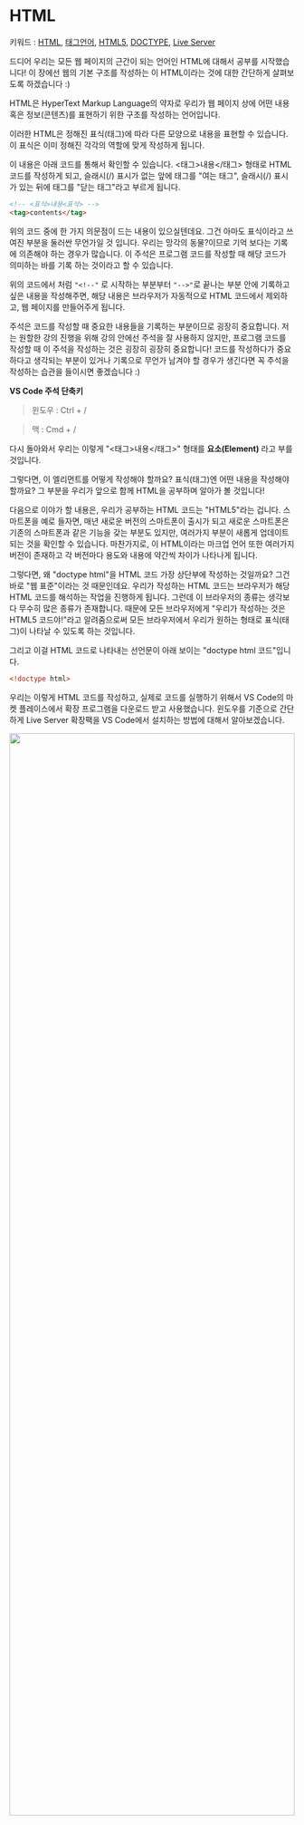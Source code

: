 # HTML
키워드 : [HTML](https://ko.wikipedia.org/wiki/HTML), [태그언어](https://ko.wikipedia.org/wiki/%EB%A7%88%ED%81%AC%EC%97%85_%EC%96%B8%EC%96%B4), [HTML5](https://ko.wikipedia.org/wiki/HTML5), [DOCTYPE](https://ko.wikipedia.org/wiki/%EB%AC%B8%EC%84%9C_%ED%98%95%EC%8B%9D_%EC%84%A0%EC%96%B8), [Live Server](https://marketplace.visualstudio.com/items?itemName=ritwickdey.LiveServer)

드디어 우리는 모든 웹 페이지의 근간이 되는 언어인 HTML에 대해서 공부를 시작했습니다! 이 장에선 웹의 기본 구조를 작성하는 이 HTML이라는 것에 대한 간단하게 살펴보도록 하겠습니다 :)

HTML은 HyperText Markup Language의 약자로 우리가 웹 페이지 상에 어떤 내용 혹은 정보(콘텐츠)를 표현하기 위한 구조를 작성하는 언어입니다. 

이러한 HTML은 정해진 표식(태그)에 따라 다른 모양으로 내용을 표현할 수 있습니다. 이 표식은 이미 정해진 각각의 역할에 맞게 작성하게 됩니다. 

이 내용은 아래 코드를 통해서 확인할 수 있습니다. <태그>내용</태그> 형태로 HTML 코드를 작성하게 되고, 슬래시(/) 표시가 없는 앞에 태그를 "여는 태그", 슬래시(/) 표시가 있는 뒤에 태그를 "닫는 태그"라고 부르게 됩니다.

```html
<!-- <표식>내용<표삭> --> 
<tag>contents</tag>
```

위의 코드 중에 한 가지 의문점이 드는 내용이 있으실텐데요. 그건 아마도 표식이라고 쓰여진 부분을 둘러싼 무언가일 것 입니다. 우리는 망각의 동물?이므로 기억 보다는 기록에 의존해야 하는 경우가 많습니다. 이 주석은 프로그램 코드를 작성할 때 해당 코드가 의미하는 바를 기록 하는 것이라고 할 수 있습니다. 

위의 코드에서 처럼 `"<!--"` 로 시작하는 부분부터 `"-->"`로 끝나는 부분 안에 기록하고 싶은 내용을 작성해주면, 해당 내용은 브라우저가 자동적으로 HTML 코드에서 제외하고, 웹 페이지를 만들어주게 됩니다. 

주석은 코드를 작성할 때 중요한 내용들을 기록하는 부분이므로 굉장히 중요합니다. 저는 원할한 강의 진행을 위해 강의 안에선 주석을 잘 사용하지 않지만, 프로그램 코드를 작성할 때 이 주석을 작성하는 것은 굉장히 굉장히 중요합니다! 코드를 작성하다가 중요하다고 생각되는 부분이 있거나 기록으로 무언가 남겨야 할 경우가 생긴다면 꼭 주석을 작성하는 습관을 들이시면 좋겠습니다 :)

**VS Code 주석 단축키**
> 윈도우 : Ctrl + /

> 맥 : Cmd + /

다시 돌아와서 우리는 이렇게 "<태그>내용</태그>" 형태를 **요소(Element)** 라고 부를 것입니다. 

그렇다면, 이 엘리먼트를 어떻게 작성해야 할까요? 표식(태그)엔 어떤 내용을 작성해야 할까요? 그 부분을 우리가 앞으로 함께 HTML을 공부하며 알아가 볼 것입니다! 

다음으로 이야가 할 내용은, 우리가 공부하는 HTML 코드는 "HTML5"라는 겁니다. 스마트폰을 예로 들자면, 매년 새로운 버전의 스마트폰이 출시가 되고 새로운 스마트폰은 기존의 스마트폰과 같은 기능을 갖는 부분도 있지만, 여러가지 부분이 새롭게 업데이트 되는 것을 확인할 수 있습니다. 마찬가지로, 이 HTML이라는 마크업 언어 또한 여러가지 버전이 존재하고 각 버전마다 용도와 내용에 약간씩 차이가 나타나게 됩니다. 

그렇다면, 왜 "doctype html"을 HTML 코드 가장 상단부에 작성하는 것일까요? 그건 바로 "웹 표준"이라는 것 때문인데요. 우리가 작성하는 HTML 코드는 브라우저가 해당 HTML 코드를 해석하는 작업을 진행하게 됩니다. 그런데 이 브라우저의 종류는 생각보다 무수히 많은 종류가 존재합니다. 때문에 모든 브라우저에게 "우리가 작성하는 것은 HTML5 코드야!"라고 알려줌으로써 모든 브라우저에서 우리가 원하는 형태로 표식(태그)이 나타날 수 있도록 하는 것입니다.

그리고 이걸 HTML 코드로 나타내는 선언문이 아래 보이는 "doctype html 코드"입니다.

```html
<!doctype html>
```

우리는 이렇게 HTML 코드를 작성하고, 실제로 코드를 실행하기 위해서 VS Code의 마켓 플레이스에서 확장 프로그램을 다운로드 받고 사용했습니다. 윈도우를 기준으로 간단하게 Live Server 확장팩을 VS Code에서 설치하는 방법에 대해서 알아보겠습니다.

<p align="center">
    <img src="https://github.com/SeongJaeMoon/FastCampusWebPythonBasic/blob/master/Learning/HTML/Course01/static/liveserver1.JPG" width="100%" height="70%">
</p>

마켓플레이스에서 "Live Server"를 입력하여 확장 프로그램을 검색합니다.

<p align="center">
    <img src="https://github.com/SeongJaeMoon/FastCampusWebPythonBasic/blob/master/Learning/HTML/Course01/static/liveserver2.JPG" width="100%" height="70%">
</p>

설치를 진행하고 "다시 로드"를 클릭합니다.

<p align="center">
    <img src="https://github.com/SeongJaeMoon/FastCampusWebPythonBasic/blob/master/Learning/HTML/Course01/static/liveserver3.JPG" width="100%" height="70%">
</p>
확장 프로그램의 "설치됨" 부분에 Live Server가 나타나면 정상적으로 설치가 완료된 것 입니다!

이 라이브 서버를 VS Code에서 실행하기 위한 방법은 두 가지가 있습니다. 

<p align="center">
    <img src="https://github.com/SeongJaeMoon/FastCampusWebPythonBasic/blob/master/Learning/HTML/Course01/static/run1.png" width="70%" height="70%">
</p>

첫 번째 방법은 index.html 파일을 열고 마우스 버튼 우클릭을 해주면 "Open with Live Server"가 나타납니다.

<p align="center">
    <img src="https://github.com/SeongJaeMoon/FastCampusWebPythonBasic/blob/master/Learning/HTML/Course01/static/run2.png" width="70%" height="70%">
</p>

두 번째 방법은 명령 팔레트를 통해 실행하는 방법입니다. 명령 팔레트를 실행하고 Live Server라고 입력하면 "Open with Live Server"가 나타납니다.

**명령 팔레트 단축키**

> 윈도우 : Ctrl + Shift + P

> 맥 : Cmd + Opt + p

두 가지 방법 모두 변경 사항을 저장하면 자동으로 크롬에 변경 사항이 적용되므로 변경 사항이 생기면 저장만 해주시면 됩니다 :) 만약, 적용이 되지 않는다면 페이지 새로 고침을 해주세요!

VS Code는 Live Server 뿐만 아니라, 우리가 코드를 작성할 때 꼭 필요하거나 선택 사항이지만 꽤나 유용한 확장 프로그램이 많이 존재합니다. VS Code를 사용하면서 꼭 제가 말씀드리는 것 뿐만 아니라, 다른 여러가지 확장 프로그램을 검색해서 찾아보고 본인이 사용하고 싶은 확장 프로그램을 설치하고 사용해도 괜찮습니다 :)

HTML에 대해서 조금 감이 오시나요? 우리가 프로그래밍 언어를 공부할 때 용어, 그리고 개념들이 굉장히 많이 등장하는데요. 이러한 용어의 기원과 개념들에 대해서 하나하나 알아가는 과정에서 점점 프로그래밍과 가까워지실 수 있을 거라고 믿습니다 :)